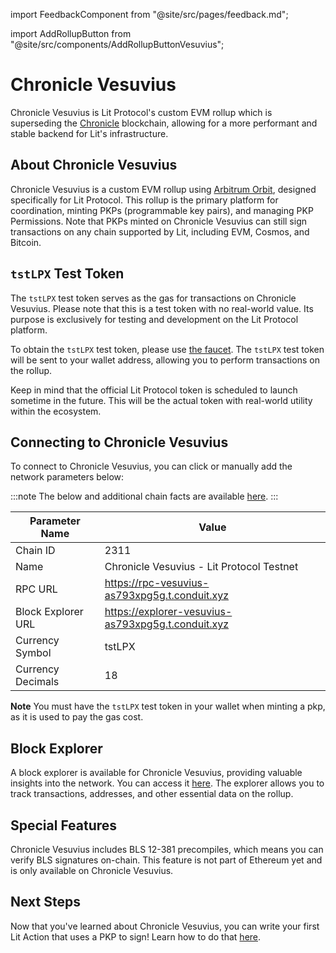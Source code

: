 import FeedbackComponent from "@site/src/pages/feedback.md";

import AddRollupButton from "@site/src/components/AddRollupButtonVesuvius";

# Chronicle Vesuvius

Chronicle Vesuvius is Lit Protocol's custom EVM rollup which is superseding the [Chronicle](./chronicle.md) blockchain, allowing for a more performant and stable backend for Lit's infrastructure.

<AddRollupButton />

## About Chronicle Vesuvius

Chronicle Vesuvius is a custom EVM rollup using [Arbitrum Orbit](https://arbitrum.io/orbit), designed specifically for Lit Protocol. This rollup is the primary platform for coordination, minting PKPs (programmable key pairs), and managing PKP Permissions. Note that PKPs minted on Chronicle Vesuvius can still sign transactions on any chain supported by Lit, including EVM, Cosmos, and Bitcoin.

## `tstLPX` Test Token

The `tstLPX` test token serves as the gas for transactions on Chronicle Vesuvius. Please note that this is a test token with no real-world value. Its purpose is exclusively for testing and development on the Lit Protocol platform.

To obtain the `tstLPX` test token, please use [the faucet](https://chronicle-vesuvius-faucet.getlit.dev/). The `tstLPX` test token will be sent to your wallet address, allowing you to perform transactions on the rollup.

Keep in mind that the official Lit Protocol token is scheduled to launch sometime in the future. This will be the actual token with real-world utility within the ecosystem.

## Connecting to Chronicle Vesuvius

To connect to Chronicle Vesuvius, you can click <AddRollupButton /> or manually add the network parameters below:

:::note
The below and additional chain facts are available [here](https://app.conduit.xyz/published/view/vesuvius-as793xpg5g).
:::

| Parameter Name     | Value                                              |
|--------------------|----------------------------------------------------|
| Chain ID           | 2311                                               |
| Name               | Chronicle Vesuvius - Lit Protocol Testnet          |
| RPC URL            | https://rpc-vesuvius-as793xpg5g.t.conduit.xyz      |
| Block Explorer URL | https://explorer-vesuvius-as793xpg5g.t.conduit.xyz |
| Currency Symbol    | tstLPX                                             |
| Currency Decimals  | 18                                                 |

**Note** You must have the `tstLPX` test token in your wallet when minting a pkp, as it is used to pay the gas cost.

## Block Explorer

A block explorer is available for Chronicle Vesuvius, providing valuable insights into the network. You can access it [here](https://explorer-vesuvius-as793xpg5g.t.conduit.xyz). The explorer allows you to track transactions, addresses, and other essential data on the rollup.

## Special Features

Chronicle Vesuvius includes BLS 12-381 precompiles, which means you can verify BLS signatures on-chain. This feature is not part of Ethereum yet and is only available on Chronicle Vesuvius.

## Next Steps

Now that you've learned about Chronicle Vesuvius, you can write your first Lit Action that uses a PKP to sign! Learn how to do that [here](../../sdk/serverless-signing/conditional-signing).

<FeedbackComponent/>
